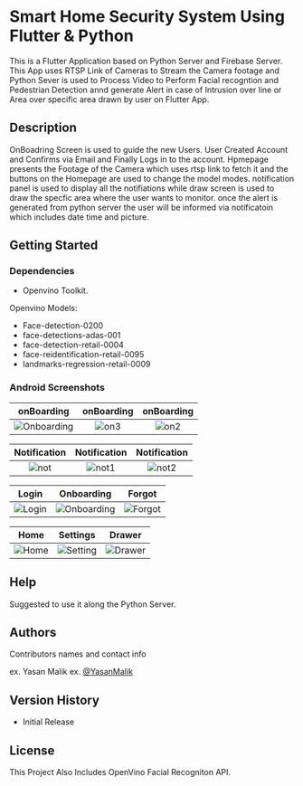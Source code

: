 # Smart Home Security System Using Flutter & Python

This is a Flutter Application based on Python Server and Firebase Server. This App uses RTSP Link of Cameras to Stream the Camera footage and Python Sever is used to Process Video to Perform Facial recogntion and Pedestrian Detection annd generate Alert in case of Intrusion over line or Area over specific area drawn by user on Flutter App.

## Description

OnBoadring Screen is used to guide the new Users. User Created Account and Confirms via Email and Finally Logs in to the account. Hpmepage presents the Footage of the Camera which uses rtsp link to fetch it and the buttons on the Homepage are used to change the model modes. notification panel is used to display all the notifiations while draw screen is used to draw the specfic area where the user wants to monitor. once the alert is generated from python server the user will be informed via notificatoin which includes date time and picture. 

## Getting Started

### Dependencies

* Openvino Toolkit.


 Openvino Models:
*   Face-detection-0200
*   face-detections-adas-001
*   face-detection-retail-0004
*   face-reidentification-retail-0095
*   landmarks-regression-retail-0009

### Android Screenshots


 onBoarding            |    onBoarding        |   onBoarding
:-------------------------:|:-------------------------:|:-------------------------:
![Onboarding](https://user-images.githubusercontent.com/94052423/194963022-8c899c99-79da-40c2-955d-4494141dcb7c.jpeg) | ![on3](https://user-images.githubusercontent.com/94052423/194963023-a8a9b6e6-f731-4f7c-934a-ec226dd6e3ba.jpeg) | ![on2](https://user-images.githubusercontent.com/94052423/194963026-9cc58911-7fed-49b8-bca2-7079835c8a32.jpeg)




 Notification            |    Notification        |   Notification
:-------------------------:|:-------------------------:|:-------------------------:
![not](https://user-images.githubusercontent.com/94052423/194962950-0328a793-f39e-4ede-b006-616ad1573e92.jpeg) | ![not1](https://user-images.githubusercontent.com/94052423/194962954-5cff0870-ed0c-4be2-baf6-cb4141183d9c.jpeg) | ![not2](https://user-images.githubusercontent.com/94052423/194962958-a8b40791-d029-4377-bc17-96b74fc507af.jpeg)


  Login            |   Onboarding        |  Forgot
:-------------------------:|:-------------------------:|:-------------------------:
![Login](https://user-images.githubusercontent.com/94052423/194961604-1ed46b3d-64f7-4a5b-b694-85cdec9203e4.jpeg) |![Onboarding](https://user-images.githubusercontent.com/94052423/194961772-4bc10e69-d7df-47f4-ba5b-2c7292fd77c7.jpeg) |![Forgot](https://user-images.githubusercontent.com/94052423/194961816-eb21ce1e-a8f1-4559-9a01-fbeb44d466fc.jpeg)



 Home            |   Settings        |  Drawer
:-------------------------:|:-------------------------:|:-------------------------:
![Home](https://user-images.githubusercontent.com/94052423/194962776-f9208ed5-78c4-4e9e-b7d9-6b7ac1a43179.jpeg) | ![Setting](https://user-images.githubusercontent.com/94052423/194962771-dfe99def-4fc9-4abc-b623-8abd95902e82.jpeg) | ![Drawer](https://user-images.githubusercontent.com/94052423/194962773-0fc6e661-e2da-4d43-b877-730274ad602b.jpeg)



## Help

Suggested to use it along the Python Server.

## Authors

Contributors names and contact info

ex. Yasan Malik
ex. [@YasanMalik]([https://twitter.com/dompizzie](https://www.linkedin.com/in/yasan-malik-7ba1aa247/?originalSubdomain=pk))

## Version History
* Initial Release

## License

This Project Also Includes OpenVino Facial Recogniton API.
